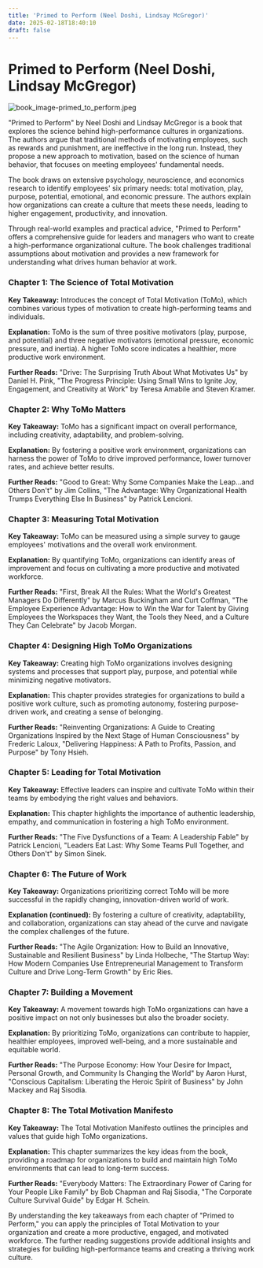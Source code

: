 ```yaml
---
title: 'Primed to Perform (Neel Doshi, Lindsay McGregor)'
date: 2025-02-18T18:40:10
draft: false
---
```


# Primed to Perform (Neel Doshi, Lindsay McGregor)

![book_image-primed_to_perform.jpeg](<Primed%20to%20Perform%20(Neel%20Doshi,%20Lindsay%20McGregor)%20440f1d5885b442c4af7b0f6ae804cf95/book_image-primed_to_perform.jpeg>)

"Primed to Perform" by Neel Doshi and Lindsay McGregor is a book that explores the science behind high-performance cultures in organizations. The authors argue that traditional methods of motivating employees, such as rewards and punishment, are ineffective in the long run. Instead, they propose a new approach to motivation, based on the science of human behavior, that focuses on meeting employees' fundamental needs.

The book draws on extensive psychology, neuroscience, and economics research to identify employees' six primary needs: total motivation, play, purpose, potential, emotional, and economic pressure. The authors explain how organizations can create a culture that meets these needs, leading to higher engagement, productivity, and innovation.

Through real-world examples and practical advice, "Primed to Perform" offers a comprehensive guide for leaders and managers who want to create a high-performance organizational culture. The book challenges traditional assumptions about motivation and provides a new framework for understanding what drives human behavior at work.

### **Chapter 1: The Science of Total Motivation**

**Key Takeaway:** Introduces the concept of Total Motivation (ToMo), which combines various types of motivation to create high-performing teams and individuals.

**Explanation:** ToMo is the sum of three positive motivators (play, purpose, and potential) and three negative motivators (emotional pressure, economic pressure, and inertia). A higher ToMo score indicates a healthier, more productive work environment.

**Further Reads:** "Drive: The Surprising Truth About What Motivates Us" by Daniel H. Pink, "The Progress Principle: Using Small Wins to Ignite Joy, Engagement, and Creativity at Work" by Teresa Amabile and Steven Kramer.

### **Chapter 2: Why ToMo Matters**

**Key Takeaway:** ToMo has a significant impact on overall performance, including creativity, adaptability, and problem-solving.

**Explanation:** By fostering a positive work environment, organizations can harness the power of ToMo to drive improved performance, lower turnover rates, and achieve better results.

**Further Reads:** "Good to Great: Why Some Companies Make the Leap...and Others Don't" by Jim Collins, "The Advantage: Why Organizational Health Trumps Everything Else In Business" by Patrick Lencioni.

### **Chapter 3: Measuring Total Motivation**

**Key Takeaway:** ToMo can be measured using a simple survey to gauge employees' motivations and the overall work environment.

**Explanation:** By quantifying ToMo, organizations can identify areas of improvement and focus on cultivating a more productive and motivated workforce.

**Further Reads:** "First, Break All the Rules: What the World's Greatest Managers Do Differently" by Marcus Buckingham and Curt Coffman, "The Employee Experience Advantage: How to Win the War for Talent by Giving Employees the Workspaces they Want, the Tools they Need, and a Culture They Can Celebrate" by Jacob Morgan.

### **Chapter 4: Designing High ToMo Organizations**

**Key Takeaway:** Creating high ToMo organizations involves designing systems and processes that support play, purpose, and potential while minimizing negative motivators.

**Explanation:** This chapter provides strategies for organizations to build a positive work culture, such as promoting autonomy, fostering purpose-driven work, and creating a sense of belonging.

**Further Reads:** "Reinventing Organizations: A Guide to Creating Organizations Inspired by the Next Stage of Human Consciousness" by Frederic Laloux, "Delivering Happiness: A Path to Profits, Passion, and Purpose" by Tony Hsieh.

### **Chapter 5: Leading for Total Motivation**

**Key Takeaway:** Effective leaders can inspire and cultivate ToMo within their teams by embodying the right values and behaviors.

**Explanation:** This chapter highlights the importance of authentic leadership, empathy, and communication in fostering a high ToMo environment.

**Further Reads:** "The Five Dysfunctions of a Team: A Leadership Fable" by Patrick Lencioni, "Leaders Eat Last: Why Some Teams Pull Together, and Others Don't" by Simon Sinek.

### **Chapter 6: The Future of Work**

**Key Takeaway:** Organizations prioritizing correct ToMo will be more successful in the rapidly changing, innovation-driven world of work.

**Explanation (continued):** By fostering a culture of creativity, adaptability, and collaboration, organizations can stay ahead of the curve and navigate the complex challenges of the future.

**Further Reads:** "The Agile Organization: How to Build an Innovative, Sustainable and Resilient Business" by Linda Holbeche, "The Startup Way: How Modern Companies Use Entrepreneurial Management to Transform Culture and Drive Long-Term Growth" by Eric Ries.

### **Chapter 7: Building a Movement**

**Key Takeaway:** A movement towards high ToMo organizations can have a positive impact on not only businesses but also the broader society.

**Explanation:** By prioritizing ToMo, organizations can contribute to happier, healthier employees, improved well-being, and a more sustainable and equitable world.

**Further Reads:** "The Purpose Economy: How Your Desire for Impact, Personal Growth, and Community Is Changing the World" by Aaron Hurst, "Conscious Capitalism: Liberating the Heroic Spirit of Business" by John Mackey and Raj Sisodia.

### Chapter 8: The Total Motivation Manifesto

**Key Takeaway:** The Total Motivation Manifesto outlines the principles and values that guide high ToMo organizations.

**Explanation:** This chapter summarizes the key ideas from the book, providing a roadmap for organizations to build and maintain high ToMo environments that can lead to long-term success.

**Further Reads:** "Everybody Matters: The Extraordinary Power of Caring for Your People Like Family" by Bob Chapman and Raj Sisodia, "The Corporate Culture Survival Guide" by Edgar H. Schein.

By understanding the key takeaways from each chapter of "Primed to Perform," you can apply the principles of Total Motivation to your organization and create a more productive, engaged, and motivated workforce. The further reading suggestions provide additional insights and strategies for building high-performance teams and creating a thriving work culture.
